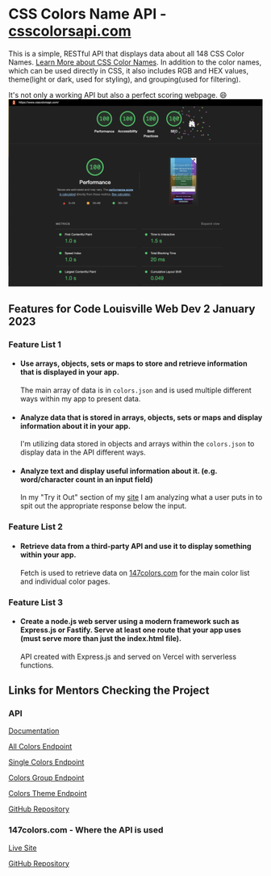 # CSS Colors Name API - [csscolorsapi.com](https://csscolorsapi.com)

This is a simple, RESTful API that displays data about all 148 CSS Color Names. [Learn More about CSS Color Names](https://www.w3schools.com/colors/colors_names.asp). In addition to the color names, which can be used directly in CSS, it also includes RGB and HEX values, theme(light or dark, used for styling), and grouping(used for filtering).

It's not only a working API but also a perfect scoring webpage. 😄
![Perfect Lighthouse Score](/perfect.png)

## Features for Code Louisville Web Dev 2 January 2023

### Feature List 1

-   #### Use arrays, objects, sets or maps to store and retrieve information that is displayed in your app.

    The main array of data is in `colors.json` and is used multiple different ways within my app to present data.

-   #### Analyze data that is stored in arrays, objects, sets or maps and display information about it in your app.

    I'm utilizing data stored in objects and arrays within the `colors.json` to display data in the API different ways.

-   #### Analyze text and display useful information about it. (e.g. word/character count in an input field)
    In my "Try it Out" section of my [site](https://csscolorsapi.com) I am analyzing what a user puts in to spit out the appropriate response below the input.

### Feature List 2

-   #### Retrieve data from a third-party API and use it to display something within your app.
    Fetch is used to retrieve data on [147colors.com](https://147colors.com) for the main color list and individual color pages.

### Feature List 3

-   #### Create a node.js web server using a modern framework such as Express.js or Fastify. Serve at least one route that your app uses (must serve more than just the index.html file).
    API created with Express.js and served on Vercel with serverless functions.

## Links for Mentors Checking the Project

### API

[Documentation](https://csscolorsapi.com)

[All Colors Endpoint](https://csscolorsapi.com/api/colors)

[Single Colors Endpoint](https://csscolorsapi.com/api/colors/blue)

[Colors Group Endpoint](https://csscolorsapi.com/api/colors/group/blue)

[Colors Theme Endpoint](https://csscolorsapi.com/api/colors/theme/dark)

[GitHub Repository](https://github.com/brianmaierjr/css-colors-api)

### 147colors.com - Where the API is used

[Live Site](https://147colors.com)

[GitHub Repository](https://github.com/brianmaierjr/147-colors-astro)

